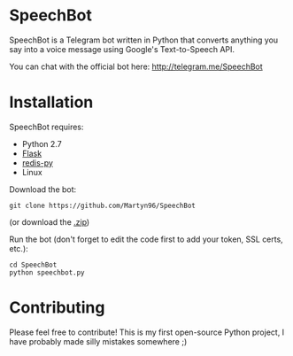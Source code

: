 SpeechBot
=

SpeechBot is a Telegram bot written in Python that converts anything you say into a voice message using Google's Text-to-Speech API.

You can chat with the official bot here: http://telegram.me/SpeechBot

Installation
=

SpeechBot requires:
  - Python 2.7
  - [Flask](http://flask.pocoo.org/docs/0.10/)
  - [redis-py](https://github.com/andymccurdy/redis-py)
  - Linux

Download the bot:
```
git clone https://github.com/Martyn96/SpeechBot
```
(or download the [.zip](https://github.com/Martyn96/SpeechBot/archive/master.zip))

Run the bot (don't forget to edit the code first to add your token, SSL certs, etc.):
```
cd SpeechBot
python speechbot.py
```

Contributing
=

Please feel free to contribute! This is my first open-source Python project, I have probably made silly mistakes somewhere ;)

